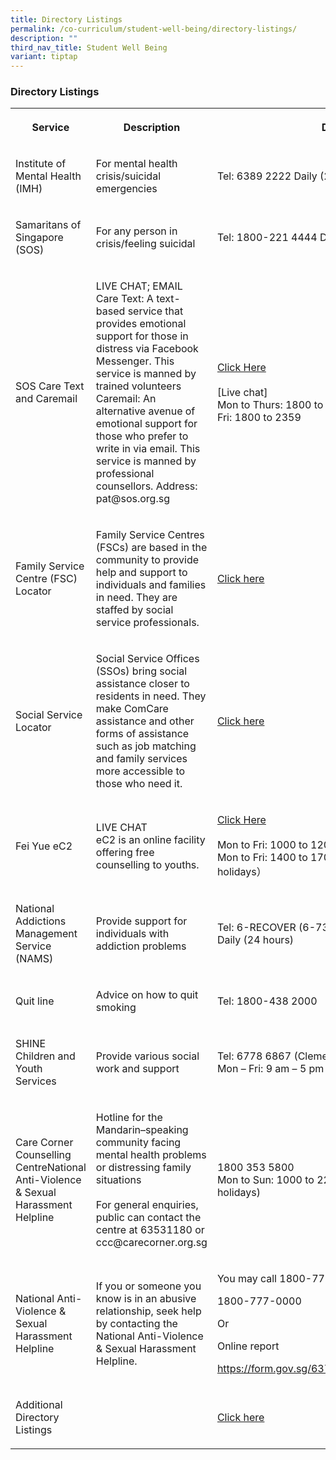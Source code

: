 ```yaml
---
title: Directory Listings
permalink: /co-curriculum/student-well-being/directory-listings/
description: ""
third_nav_title: Student Well Being
variant: tiptap
---
```

<h3>Directory Listings</h3>
<table style="minWidth: 75px">
<colgroup>
<col>
<col>
<col>
</colgroup>
<tbody>
<tr>
<th rowspan="1" colspan="1">
<p>Service</p>
</th>
<th rowspan="1" colspan="1">
<p>Description</p>
</th>
<th rowspan="1" colspan="1">
<p>Details</p>
</th>
</tr>
<tr>
<td rowspan="1" colspan="1">
<p>Institute of Mental Health (IMH)</p>
</td>
<td rowspan="1" colspan="1">
<p>For mental health crisis/suicidal emergencies</p>
</td>
<td rowspan="1" colspan="1">
<p>Tel: 6389 2222 Daily (24 hours)</p>
</td>
</tr>
<tr>
<td rowspan="1" colspan="1">
<p>Samaritans of Singapore (SOS)</p>
</td>
<td rowspan="1" colspan="1">
<p>For any person in crisis/feeling suicidal</p>
</td>
<td rowspan="1" colspan="1">
<p>Tel: 1800-221 4444 Daily (24 hours)</p>
</td>
</tr>
<tr>
<td rowspan="1" colspan="1">
<p>SOS Care Text and Caremail</p>
</td>
<td rowspan="1" colspan="1">
<p>LIVE CHAT; EMAIL
<br>Care Text: A text-based service that provides emotional support for those
in distress via Facebook Messenger. This service is manned by trained volunteers
<br>Caremail: An alternative avenue of emotional support for those who prefer
to write in via email. This service is manned by professional counsellors.
Address: pat@sos.org.sg</p>
</td>
<td rowspan="1" colspan="1">
<p><a href="https://www.sos.org.sg/" rel="noopener noreferrer nofollow" target="_blank">Click Here</a> 
<br>
<br>[Live chat]
<br>Mon to Thurs: 1800 to 0600
<br>Fri: 1800 to 2359</p>
</td>
</tr>
<tr>
<td rowspan="1" colspan="1">
<p>Family Service Centre (FSC) Locator</p>
</td>
<td rowspan="1" colspan="1">
<p>Family Service Centres (FSCs) are based in the community to provide help
and support to individuals and families in need. They are staffed by social
service professionals.</p>
</td>
<td rowspan="1" colspan="1">
<p><a href="https://www.msf.gov.sg/our-services/directories#familytab" rel="noopener noreferrer nofollow" target="_blank">Click here</a>
</p>
</td>
</tr>
<tr>
<td rowspan="1" colspan="1">
<p>Social Service Locator</p>
</td>
<td rowspan="1" colspan="1">
<p>Social Service Offices (SSOs) bring social assistance closer to residents
in need. They make ComCare assistance and other forms of assistance such
as job matching and family services more accessible to those who need it.</p>
</td>
<td rowspan="1" colspan="1">
<p><a href="https://www.msf.gov.sg/our-services/directories#socialtab" rel="noopener noreferrer nofollow" target="_blank">Click here</a>
</p>
</td>
</tr>
<tr>
<td rowspan="1" colspan="1">
<p>Fei Yue eC2</p>
</td>
<td rowspan="1" colspan="1">
<p>LIVE CHAT
<br>eC2 is an online facility offering free counselling to youths.</p>
</td>
<td rowspan="1" colspan="1">
<p><a href="http://www.ec2.sg/" rel="noopener noreferrer nofollow" target="_blank">Click Here</a> 
<br>
<br>Mon to Fri: 1000 to 1200
<br>Mon to Fri: 1400 to 1700 (Excluding public holidays）</p>
</td>
</tr>
<tr>
<td rowspan="1" colspan="1">
<p>National Addictions Management Service (NAMS)</p>
</td>
<td rowspan="1" colspan="1">
<p>Provide support for individuals with addiction problems</p>
</td>
<td rowspan="1" colspan="1">
<p>Tel: 6-RECOVER (6-7326837)
<br>Daily (24 hours)
<br>
</p>
</td>
</tr>
<tr>
<td rowspan="1" colspan="1">
<p>Quit line
<br>
</p>
</td>
<td rowspan="1" colspan="1">
<p>Advice on how to quit smoking</p>
</td>
<td rowspan="1" colspan="1">
<p>Tel: 1800-438 2000
<br>
</p>
</td>
</tr>
<tr>
<td rowspan="1" colspan="1">
<p>SHINE Children and Youth Services
<br>
</p>
</td>
<td rowspan="1" colspan="1">
<p>Provide various social work and support
<br>
</p>
</td>
<td rowspan="1" colspan="1">
<p>Tel: 6778 6867 (Clementi Centre)
<br>Mon – Fri: 9 am – 5 pm</p>
</td>
</tr>
<tr>
<td rowspan="1" colspan="1">
<p>Care Corner Counselling CentreNational Anti-Violence &amp; Sexual Harassment
Helpline</p>
</td>
<td rowspan="1" colspan="1">
<p>Hotline for the Mandarin–speaking community facing mental health problems
or distressing family situations
<br>
<br>For general enquiries, public can contact the centre at 63531180 or ccc@carecorner.org.sg</p>
</td>
<td rowspan="1" colspan="1">
<p>1800 353 5800
<br>Mon to Sun: 1000 to 2200 (Excluding public holidays)
<br>
</p>
</td>
</tr>
<tr>
<td rowspan="1" colspan="1">
<p>National Anti-Violence &amp; Sexual Harassment Helpline</p>
<p></p>
</td>
<td rowspan="1" colspan="1">
<p>If you or someone you know is in an abusive relationship, seek help by
contacting the National Anti-Violence &amp; Sexual Harassment Helpline.</p>
</td>
<td rowspan="1" colspan="1">
<p>You may call 1800-777-0000 or</p>
<p>1800-777-0000</p>
<p>Or</p>
<p>Online report</p>
<p><a href="https://form.gov.sg/6376fbdc8d8be90012d8e56b" rel="noopener noreferrer nofollow" target="_blank">https://form.gov.sg/6376fbdc8d8be90012d8e56b</a>
</p>
</td>
</tr>
<tr>
<td rowspan="1" colspan="1">
<p>Additional Directory Listings</p>
</td>
<td rowspan="1" colspan="1">
<p></p>
</td>
<td rowspan="1" colspan="1">
<p><a href="/files/Resource%20Directory%20Listings.pdf" rel="noopener noreferrer nofollow" target="_blank">Click here</a>
</p>
</td>
</tr>
</tbody>
</table>
<p></p>